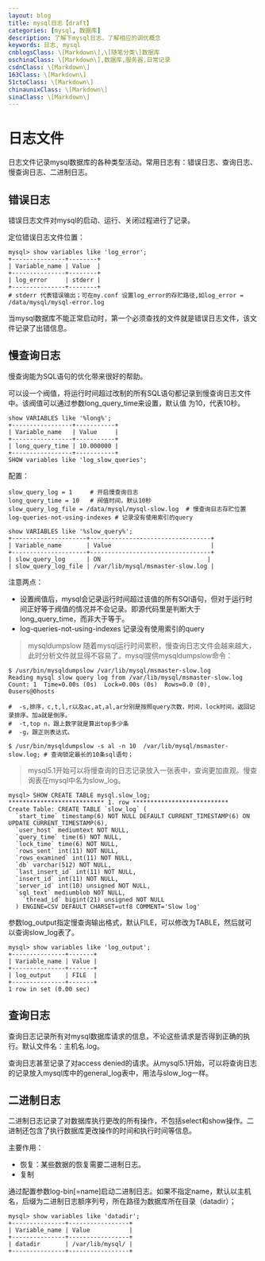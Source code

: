 ```yaml
---
layout: blog
title: mysql日志【draft】
categories: [mysql, 数据库]
description: 了解下mysql日志，了解相应的调优概念
keywords: 日志, mysql
cnblogsClass: \[Markdown\],\[随笔分类\]数据库
oschinaClass: \[Markdown\],数据库,服务器,日常记录
csdnClass: \[Markdown\]
163Class: \[Markdown\]
51ctoClass: \[Markdown\]
chinaunixClass: \[Markdown\]
sinaClass: \[Markdown\]
---
```


# 日志文件
日志文件记录mysql数据库的各种类型活动。常用日志有：错误日志、查询日志、慢查询日志、二进制日志。

## 错误日志
错误日志文件对mysql的启动、运行、关闭过程进行了记录。

定位错误日志文件位置：
```mysql
mysql> show variables like 'log_error';
+---------------+--------+
| Variable_name | Value  |
+---------------+--------+
| log_error     | stderr |
+---------------+--------+
# stderr 代表错误输出；可在my.conf 设置log_error的存贮路径,如log_error = /data/mysql/mysql-error.log
```
当mysql数据库不能正常启动时，第一个必须查找的文件就是错误日志文件，该文件记录了出错信息。

## 慢查询日志
慢查询能为SQL语句的优化带来很好的帮助。

可以设一个阀值，将运行时间超过改制的所有SQL语句都记录到慢查询日志文件中。该阀值可以通过参数long_query_time来设置，默认值
为10，代表10秒。

```mysql
show VARIABLES like '%long%';
+-----------------+-----------+
| Variable_name   | Value     |
+-----------------+-----------+
| long_query_time | 10.000000 |
+-----------------+-----------+
SHOW variables like 'log_slow_queries';
```

配置：
```msyql
slow_query_log = 1     # 开启慢查询日志
long_query_time = 10   # 阀值时间，默认10秒
slow_query_log_file = /data/mysql/mysql-slow.log  # 慢查询日志存贮位置
log-queries-not-using-indexes # 记录没有使用索引的query
```

```mysql
show VARIABLES like '%slow_query%';
+---------------------+----------------------------------+
| Variable_name       | Value                            |
+---------------------+----------------------------------+
| slow_query_log      | ON                              |
| slow_query_log_file | /var/lib/mysql/msmaster-slow.log |
```

注意两点：
- 设置阀值后，mysql会记录运行时间超过该值的所有SQl语句，但对于运行时间正好等于阀值的情况并不会记录。即源代码里是判断大于long_query_time，而非大于等于。
- log-queries-not-using-indexes 记录没有使用索引的query

> mysqldumpslow
随着mysql运行时间累积，慢查询日志文件会越来越大，此时分析文件就显得不容易了。mysql提供mysqldumpslow命令：

```shell
$ /usr/bin/mysqldumpslow /var/lib/mysql/msmaster-slow.log
Reading mysql slow query log from /var/lib/mysql/msmaster-slow.log
Count: 1  Time=0.00s (0s)  Lock=0.00s (0s)  Rows=0.0 (0), 0users@0hosts

#  -s,排序，c,t,l,r以及ac,at,al,ar分别是按照query次数，时间，lock时间，返回记录排序。加a就是倒序。
#  -t,top n，跟上数字就是算出top多少条
#  -g，跟正则表达式。

$ /usr/bin/mysqldumpslow -s al -n 10  /var/lib/mysql/msmaster-slow.log; # 查询锁定最长的10条sql语句；
```

> mysql5.1开始可以将慢查询的日志记录放入一张表中，查询更加直观。慢查询表在mysql中名为slow_log。

```mysql
mysql> SHOW CREATE TABLE mysql.slow_log;
*************************** 1. row ***************************
Create Table: CREATE TABLE `slow_log` (
  `start_time` timestamp(6) NOT NULL DEFAULT CURRENT_TIMESTAMP(6) ON UPDATE CURRENT_TIMESTAMP(6),
  `user_host` mediumtext NOT NULL,
  `query_time` time(6) NOT NULL,
  `lock_time` time(6) NOT NULL,
  `rows_sent` int(11) NOT NULL,
  `rows_examined` int(11) NOT NULL,
  `db` varchar(512) NOT NULL,
  `last_insert_id` int(11) NOT NULL,
  `insert_id` int(11) NOT NULL,
  `server_id` int(10) unsigned NOT NULL,
  `sql_text` mediumblob NOT NULL,
    `thread_id` bigint(21) unsigned NOT NULL
  ) ENGINE=CSV DEFAULT CHARSET=utf8 COMMENT='Slow log'
```

 参数log_output指定慢查询输出格式，默认FILE，可以修改为TABLE，然后就可以查询slow_log表了。
 
```
mysql> show variables like 'log_output';
+---------------+-------+
| Variable_name | Value |
+---------------+-------+
| log_output    | FILE  |
+---------------+-------+
1 row in set (0.00 sec)
```


## 查询日志
查询日志记录所有对mysql数据库请求的信息，不论这些请求是否得到正确的执行。默认文件名：主机名.log。

查询日志甚至记录了对access denied的请求。从mysql5.1开始，可以将查询日志的记录放入mysql库中的general_log表中，用法与slow_log一样。


## 二进制日志
二进制日志记录了对数据库执行更改的所有操作，不包括select和show操作。二进制还包含了执行数据库更改操作的时间和执行时间等信息。

主要作用：

- 恢复：某些数据的恢复需要二进制日志。
- 复制

通过配置参数log-bin[=name]启动二进制日志。如果不指定name，默认以主机名，后缀为二进制日志额序列号，所在路径为数据库所在目录（datadir）；

```msyql
mysql> show variables like 'datadir';
+---------------+-----------------+
| Variable_name | Value           |
+---------------+-----------------+
| datadir       | /var/lib/mysql/ |
+---------------+-----------------+

```

<!--二进制日志配置参数：-->


